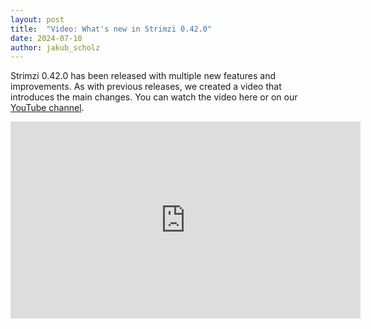 ```yaml
---
layout: post
title:  "Video: What's new in Strimzi 0.42.0"
date: 2024-07-10
author: jakub_scholz
---
```


Strimzi 0.42.0 has been released with multiple new features and improvements.
As with previous releases, we created a video that introduces the main changes.
You can watch the video here or on our [YouTube channel](https://youtu.be/RWza9Zzmkms).

<!--more-->

<iframe width="560" height="315" src="https://www.youtube.com/embed/RWza9Zzmkms" frameborder="0" allow="accelerometer; autoplay; encrypted-media; gyroscope; picture-in-picture" allowfullscreen></iframe>
